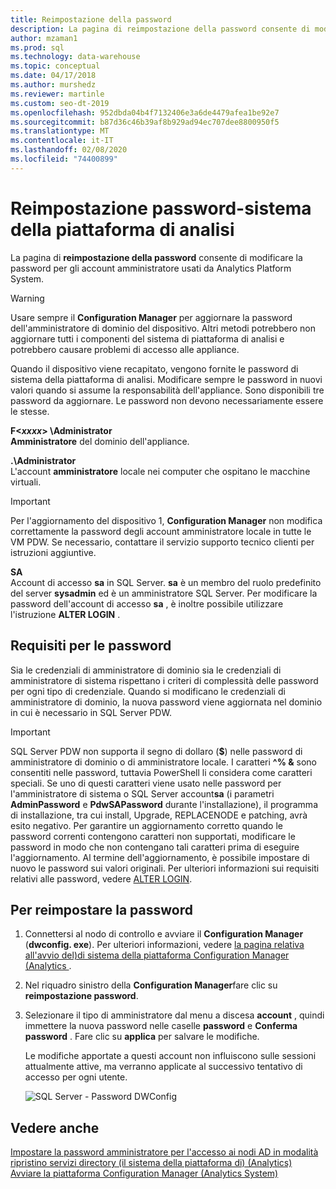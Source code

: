 ```yaml
---
title: Reimpostazione della password
description: La pagina di reimpostazione della password consente di modificare la password per gli account amministratore usati da Analytics Platform System.
author: mzaman1
ms.prod: sql
ms.technology: data-warehouse
ms.topic: conceptual
ms.date: 04/17/2018
ms.author: murshedz
ms.reviewer: martinle
ms.custom: seo-dt-2019
ms.openlocfilehash: 952dbda04b4f7132406e3a6de4479afea1be92e7
ms.sourcegitcommit: b87d36c46b39af8b929ad94ec707dee8800950f5
ms.translationtype: MT
ms.contentlocale: it-IT
ms.lasthandoff: 02/08/2020
ms.locfileid: "74400899"
---
```

# <a name="password-reset---analytics-platform-system"></a>Reimpostazione password-sistema della piattaforma di analisi
La pagina di **reimpostazione della password** consente di modificare la password per gli account amministratore usati da Analytics Platform System.  
  
> [!WARNING]  
> Usare sempre il **Configuration Manager** per aggiornare la password dell'amministratore di dominio del dispositivo. Altri metodi potrebbero non aggiornare tutti i componenti del sistema di piattaforma di analisi e potrebbero causare problemi di accesso alle appliance.  
  
Quando il dispositivo viene recapitato, vengono fornite le password di sistema della piattaforma di analisi. Modificare sempre le password in nuovi valori quando si assume la responsabilità dell'appliance. Sono disponibili tre password da aggiornare. Le password non devono necessariamente essere le stesse.  
  
**F<*xxxx*> \Administrator**  
**Amministratore** del dominio dell'appliance.  
  
**.\Administrator**  
L'account **amministratore** locale nei computer che ospitano le macchine virtuali.  
  
> [!IMPORTANT]  
> Per l'aggiornamento del dispositivo 1, **Configuration Manager** non modifica correttamente la password degli account amministratore locale in tutte le VM PDW. Se necessario, contattare il servizio supporto tecnico clienti per istruzioni aggiuntive.  
  
**SA**  
Account di accesso **sa** in SQL Server. **sa** è un membro del ruolo predefinito del server **sysadmin** ed è un amministratore SQL Server. Per modificare la password dell'account di accesso **sa** , è inoltre possibile utilizzare l'istruzione **ALTER LOGIN** .  
  
## <a name="password-requirements"></a>Requisiti per le password  
Sia le credenziali di amministratore di dominio sia le credenziali di amministratore di sistema rispettano i criteri di complessità delle password per ogni tipo di credenziale. Quando si modificano le credenziali di amministratore di dominio, la nuova password viene aggiornata nel dominio in cui è necessario in SQL Server PDW.  
  
> [!IMPORTANT]  
> SQL Server PDW non supporta il segno di dollaro (**$**) nelle password di amministratore di dominio o di amministratore locale. I caratteri **^% &** sono consentiti nelle password, tuttavia PowerShell li considera come caratteri speciali. Se uno di questi caratteri viene usato nelle password per l'amministratore di sistema o SQL Server account**sa** (i parametri **AdminPassword** e **PdwSAPassword** durante l'installazione), il programma di installazione, tra cui install, Upgrade, REPLACENODE e patching, avrà esito negativo. Per garantire un aggiornamento corretto quando le password correnti contengono caratteri non supportati, modificare le password in modo che non contengano tali caratteri prima di eseguire l'aggiornamento. Al termine dell'aggiornamento, è possibile impostare di nuovo le password sui valori originali. Per ulteriori informazioni sui requisiti relativi alle password, vedere [ALTER LOGIN](../t-sql/statements/alter-login-transact-sql.md).  
  
## <a name="to-reset-a-password"></a>Per reimpostare la password  
  
1.  Connettersi al nodo di controllo e avviare il **Configuration Manager** (**dwconfig. exe**). Per ulteriori informazioni, vedere [la pagina relativa all'avvio del&#41;di sistema della piattaforma Configuration Manager &#40;Analytics ](launch-the-configuration-manager.md).  
  
2.  Nel riquadro sinistro della **Configuration Manager**fare clic su **reimpostazione password**.  
  
3.  Selezionare il tipo di amministratore dal menu a discesa **account** , quindi immettere la nuova password nelle caselle **password** e **Conferma password** . Fare clic su **applica** per salvare le modifiche.  
  
    Le modifiche apportate a questi account non influiscono sulle sessioni attualmente attive, ma verranno applicate al successivo tentativo di accesso per ogni utente.  
  
    ![SQL Server - Password DWConfig](./media/password-reset/SQL_Server_PDW_DWConfig_TopPW.png "SQL_Server_PDW_DWConfig_TopPW")  
  
## <a name="see-also"></a>Vedere anche  
[Impostare la password amministratore per l'accesso ai nodi AD in modalità ripristino servizi directory &#40;il sistema della piattaforma di&#41; &#40;Analytics&#41;](set-admin-password-for-logging-on-to-ad-nodes-in-directory-services-restore-mode.md)  
[Avviare la piattaforma Configuration Manager &#40;Analytics System&#41;](launch-the-configuration-manager.md)  
  
